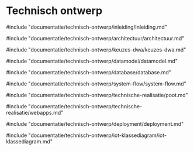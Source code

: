 # Technisch ontwerp

<!-- toc -->

#include "documentatie/technisch-ontwerp/inleiding/inleiding.md"

#include "documentatie/technisch-ontwerp/architectuur/architectuur.md"

#include "documentatie/technisch-ontwerp/keuzes-dwa/keuzes-dwa.md"

#include "documentatie/technisch-ontwerp/datamodel/datamodel.md"

#include "documentatie/technisch-ontwerp/database/database.md"

#include "documentatie/technisch-ontwerp/system-flow/system-flow.md"

#include "documentatie/technisch-ontwerp/technische-realisatie/poot.md"

#include "documentatie/technisch-ontwerp/technische-realisatie/webapps.md"

#include "documentatie/technisch-ontwerp/deployment/deployment.md"

#include "documentatie/technisch-ontwerp/iot-klassediagram/iot-klassediagram.md"
